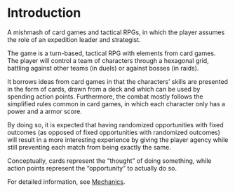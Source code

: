 # Introduction

A mishmash of card games and tactical RPGs, in which the player assumes
the role of an expedition leader and strategist.

The game is a turn-based, tactical RPG with elements from card games.
The player will control a team of characters through a hexagonal grid,
battling against other teams (in duels) or against bosses (in raids).

It borrows ideas from card games in that the characters’ skills are
presented in the form of cards, drawn from a deck and which can be used
by spending action points. Furthermore, the combat mostly follows the
simplified rules common in card games, in which each character only has
a power and a armor score.

By doing so, it is expected that having randomized opportunities with
fixed outcomes (as opposed of fixed opportunities with randomized
outcomes) will result in a more interesting experience by giving the
player agency while still preventing each match from being exactly the
same.

Conceptually, cards represent the “thought” of doing something, while
action points represent the “opportunity” to actually do so.

For detailed information, see [Mechanics](mechanics.md).
